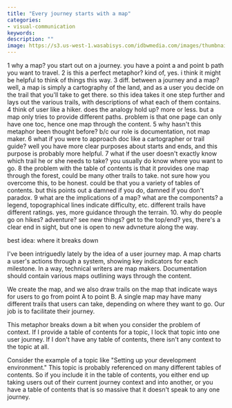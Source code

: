 ```yaml
---
title: "Every journey starts with a map"
categories:
- visual-communication
keywords: 
description: ""
image: https://s3.us-west-1.wasabisys.com/idbwmedia.com/images/thumbnails/
---
```


1 why a map? you start out on a journey. you have a point a and point b path you want to travel.
2 is this a perfect metaphor? kind of, yes. i think it might be helpful to think of things this way.
3 diff. between a journey and a map? well, a map is simply a cartography of the land, and as a user you decide on the trail that you'll take to get there. so this idea takes it one step further and lays out the various trails, with descriptions of what each of them contains.
4 think of user like a hiker. does the analogy hold up? more or less. but a map only tries to provide different paths. problem is that one page can only have one toc, hence one map through the content.
5 why hasn't this metaphor been thought before? b/c our role is documentation, not map maker. 
6 what if you were to approach doc like a cartographer or trail guide? well you have more clear purposes about starts and ends, and this purpose is probably more helpful.
7 what if the user doesn't exactly know which trail he or she needs to take? you usually do know where you want to go.
8 the problem with the table of contents is that it provides one map through the forest, could be many other trails to take. not sure how you overcome this, to be honest. could be that you a variety of tables of contents. but this points out a damned if you do, damned if you don't paradox.
9 what are the implications of a map? what are the components? a legend, topographical lines indicate difficulty, etc. different trails have different ratings. yes, more guidance through the terrain.
10. why do people go on hikes? adventure? see new things? get to the top/end? yes, there's a clear end in sight, but one is open to new advneture along the way.

best idea: where it breaks down

I've been intriguedly lately by the idea of a user journey map. A map charts a user's actions through a system, showing key indicators for each milestone. In a way, technical writers are map makers. Documentation should contain various maps outlining ways through the content. 

We create the map, and we also draw trails on the map that indicate ways for users to go from point A to point B. A single map may have many different trails that users can take, depending on where they want to go. Our job is to facilitate their journey.

This metaphor breaks down a bit when you consider the problem of context. If I provide a table of contents for a topic, I lock that topic into one user journey. If I don't have any table of contents, there isn't any context to the topic at all. 

Consider the example of a topic like "Setting up your development environment." This topic is probably referenced on many different tables of contents. So if you include it in the table of contents, you either end up taking users out of their current journey context and into another, or you have a table of contents that is so massive that it doesn't speak to any one journey.

